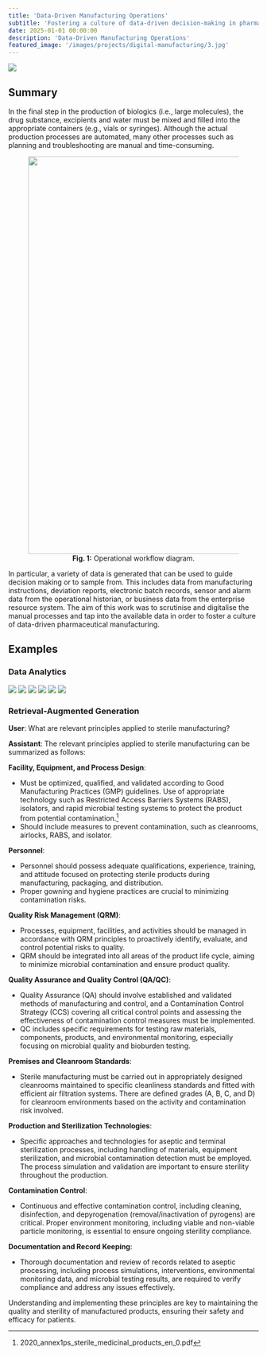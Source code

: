 ```yaml
---
title: 'Data-Driven Manufacturing Operations'
subtitle: 'Fostering a culture of data-driven decision-making in pharmaceutical manufacturing.'
date: 2025-01-01 00:00:00
description: 'Data-Driven Manufacturing Operations'
featured_image: '/images/projects/digital-manufacturing/3.jpg'
---
```


![](/images/projects/digital-manufacturing/3.jpg)

## Summary


In the final step in the production of biologics (i.e., large molecules), the drug substance, excipients and water must be mixed and filled into the appropriate containers (e.g., vials or syringes). Although the actual production processes are automated, many other processes such as planning and troubleshooting are manual and time-consuming.

<center>
<figure>
<img src="/images/projects/digital-manufacturing/schema.png" width="800">
<figcaption><b>Fig. 1:</b> Operational workflow diagram.</figcaption>
</figure>
</center>

In particular, a variety of data is generated that can be used to guide decision making or to sample from. This includes data from manufacturing instructions, deviation reports, electronic batch records, sensor and alarm data from the operational historian, or business data from the enterprise resource system. The aim of this work was to scrutinise and digitalise the manual processes and tap into the available data in order to foster a culture of data-driven pharmaceutical manufacturing.

## Examples

### Data Analytics

<div class="gallery" data-columns="1">
    <img src="/images/projects/digital-manufacturing/digital_hub.png">
	<img src="/images/projects/digital-manufacturing/yields.pdf">
    <img src="/images/projects/digital-manufacturing/yields_1.pdf">
    <img src="/images/projects/digital-manufacturing/root_cause_analysis_1.pdf">
    <img src="/images/projects/digital-manufacturing/root_cause_analysis_2.pdf">
    <img src="/images/projects/digital-manufacturing/requalification_assessment_1.pdf">
</div>


### Retrieval-Augmented Generation

**User**: What are relevant principles applied to sterile manufacturing?

**Assistant**: The relevant principles applied to sterile manufacturing can be summarized as follows:

**Facility, Equipment, and Process Design**:
* Must be optimized, qualified, and validated according to Good Manufacturing Practices (GMP) guidelines. Use of appropriate technology such as Restricted Access Barriers Systems (RABS), isolators, and rapid microbial testing systems to protect the product from potential contamination.[^1]
* Should include measures to prevent contamination, such as cleanrooms, airlocks, RABS, and isolator.


**Personnel**:
* Personnel should possess adequate qualifications, experience, training, and attitude focused on protecting sterile products during manufacturing, packaging, and distribution.
* Proper gowning and hygiene practices are crucial to minimizing contamination risks.


**Quality Risk Management (QRM)**:
* Processes, equipment, facilities, and activities should be managed in accordance with QRM principles to proactively identify, evaluate, and control potential risks to quality.
* QRM should be integrated into all areas of the product life cycle, aiming to minimize microbial contamination and ensure product quality.


**Quality Assurance and Quality Control (QA/QC)**:
* Quality Assurance (QA) should involve established and validated methods of manufacturing and control, and a Contamination Control Strategy (CCS) covering all critical control points and assessing the effectiveness of contamination control measures must be implemented.
* QC includes specific requirements for testing raw materials, components, products, and environmental monitoring, especially focusing on microbial quality and bioburden testing.


**Premises and Cleanroom Standards**:
* Sterile manufacturing must be carried out in appropriately designed cleanrooms maintained to specific cleanliness standards and fitted with efficient air filtration systems. There are defined grades (A, B, C, and D) for cleanroom environments based on the activity and contamination risk involved.


**Production and Sterilization Technologies**:
* Specific approaches and technologies for aseptic and terminal sterilization processes, including handling of materials, equipment sterilization, and microbial contamination detection must be employed. The process simulation and validation are important to ensure sterility throughout the production.


**Contamination Control**:
* Continuous and effective contamination control, including cleaning, disinfection, and depyrogenation (removal/inactivation of pyrogens) are critical. Proper environment monitoring, including viable and non-viable particle monitoring, is essential to ensure ongoing sterility compliance.


**Documentation and Record Keeping**:
* Thorough documentation and review of records related to aseptic processing, including process simulations, interventions, environmental monitoring data, and microbial testing results, are required to verify compliance and address any issues effectively.


Understanding and implementing these principles are key to maintaining the quality and sterility of manufactured products, ensuring their safety and efficacy for patients.

[^1]: 2020_annex1ps_sterile_medicinal_products_en_0.pdf
